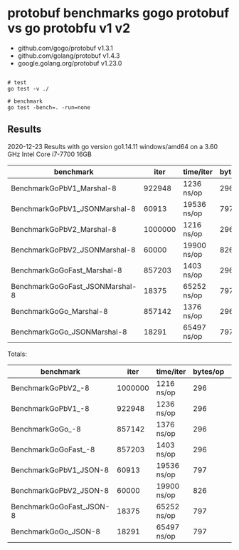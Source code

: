 # protobuf benchmarks gogo protobuf vs go protobfu v1 v2

- github.com/gogo/protobuf v1.3.1
- github.com/golang/protobuf v1.4.3
- google.golang.org/protobuf v1.23.0

```shell script

# test
go test -v ./

# benchmark
go test -bench=. -run=none

```

## Results

2020-12-23 Results with go version go1.14.11 windows/amd64 on a 3.60 GHz Intel Core i7-7700 16GB

benchmark                                    | iter  | time/iter | bytes/op  |  allocs/op |tt.sec  | tt.kb        | ns/alloc
---------------------------------------------|-------|-----------|-----------|------------|--------|--------------|-----------
BenchmarkGoPbV1_Marshal-8                |     922948 |   1236 ns/op |   296 | 320 |   1.14 |   27319 |    3.86
BenchmarkGoPbV1_JSONMarshal-8            |      60913 |  19536 ns/op |   797 | 5513 |   1.19 |    4854 |    3.54
BenchmarkGoPbV2_Marshal-8                |    1000000 |   1216 ns/op |   296 | 320 |   1.22 |   29600 |    3.80
BenchmarkGoPbV2_JSONMarshal-8            |      60000 |  19900 ns/op |   826 | 4472 |   1.19 |    4956 |    4.45
BenchmarkGoGoFast_Marshal-8              |     857203 |   1403 ns/op |   296 | 488 |   1.20 |   25373 |    2.88
BenchmarkGoGoFast_JSONMarshal-8          |      18375 |  65252 ns/op |   797 | 25793 |   1.20 |    1464 |    2.53
BenchmarkGoGo_Marshal-8                  |     857142 |   1376 ns/op |   296 | 488 |   1.18 |   25371 |    2.82
BenchmarkGoGo_JSONMarshal-8              |      18291 |  65497 ns/op |   797 | 25793 |   1.20 |    1457 |    2.54


Totals:


benchmark                                    | iter  | time/iter | bytes/op  |  allocs/op |tt.sec  | tt.kb        | ns/alloc
---------------------------------------------|-------|-----------|-----------|------------|--------|--------------|-----------
BenchmarkGoPbV2_-8                       |    1000000 |   1216 ns/op |   296 | 320 |   1.22 |   29600 |    3.80
BenchmarkGoPbV1_-8                       |     922948 |   1236 ns/op |   296 | 320 |   1.14 |   27319 |    3.86
BenchmarkGoGo_-8                         |     857142 |   1376 ns/op |   296 | 488 |   1.18 |   25371 |    2.82
BenchmarkGoGoFast_-8                     |     857203 |   1403 ns/op |   296 | 488 |   1.20 |   25373 |    2.88
BenchmarkGoPbV1_JSON-8                   |      60913 |  19536 ns/op |   797 | 5513 |   1.19 |    4854 |    3.54
BenchmarkGoPbV2_JSON-8                   |      60000 |  19900 ns/op |   826 | 4472 |   1.19 |    4956 |    4.45
BenchmarkGoGoFast_JSON-8                 |      18375 |  65252 ns/op |   797 | 25793 |   1.20 |    1464 |    2.53
BenchmarkGoGo_JSON-8                     |      18291 |  65497 ns/op |   797 | 25793 |   1.20 |    1457 |    2.54
